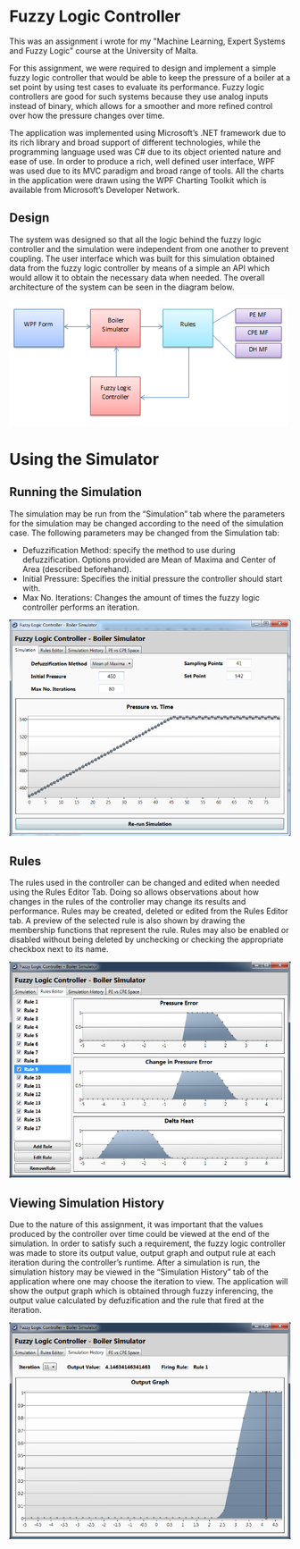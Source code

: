 Fuzzy Logic Controller
======================

This was an assignment i wrote for my "Machine Learning, Expert Systems and Fuzzy Logic" course at the University of Malta.

For this assignment, we were required to design and implement a simple fuzzy logic controller that would be able to keep
the pressure of a boiler at a set point by using test cases to evaluate its performance. Fuzzy logic controllers are good
for such systems because they use analog inputs instead of binary, which allows for a smoother and more refined control 
over how the pressure changes over time.

The application was implemented using Microsoft’s .NET framework due to its rich library and broad support of different
technologies, while the programming language used was C# due to its object oriented nature and ease of use. In order to
produce a rich, well defined user interface, WPF was used due to its MVC paradigm and broad range of tools. All the 
charts in the application were drawn using the WPF Charting Toolkit which is available from Microsoft’s Developer Network.

Design
------

The system was designed so that all the logic behind the fuzzy logic controller and the simulation were independent from
one another to prevent coupling. The user interface which was built for this simulation obtained data from the fuzzy 
logic controller by means of a simple an API which would allow it to obtain the necessary data when needed. The overall
architecture of the system can be seen in the diagram below.

![Design Overview](/img/Design.png)

Using the Simulator
===================

Running the Simulation
----------------------

The simulation may be run from the “Simulation” tab where the parameters for the simulation may be changed according to the need of the simulation case. The following parameters may be changed from the Simulation tab:
* Defuzzification Method: specify the method to use during defuzzification. Options provided are Mean of Maxima and Center of Area (described beforehand).
*	Initial Pressure: Specifies the initial pressure the controller should start with.
*	Max No. Iterations: Changes the amount of times the fuzzy logic controller performs an iteration.

![Simulation](/img/Simulation.png)

Rules
-----

The rules used in the controller can be changed and edited when needed using the Rules Editor Tab. Doing so allows 
observations about how changes in the rules of the controller may change its results and performance.
Rules may be created, deleted or edited from the Rules Editor tab. A preview of the selected rule is also shown by 
drawing the membership functions that represent the rule. Rules may also be enabled or disabled without being deleted 
by unchecking or checking the appropriate checkbox next to its name.

![Rules Editor](/img/RulesEditor.png)

Viewing Simulation History
--------------------------

Due to the nature of this assignment, it was important that the values produced by the controller over time could be 
viewed at the end of the simulation. In order to satisfy such a requirement, the fuzzy logic controller was made to 
store its output value, output graph and output rule at each iteration during the controller’s runtime.
After a simulation is run, the simulation history may be viewed in the “Simulation History” tab of the application 
where one may choose the iteration to view. The application will show the output graph which is obtained through fuzzy 
inferencing, the output value calculated by defuzification and the rule that fired at the iteration.

![Simulation History](/img/SimulationHistory.png)





